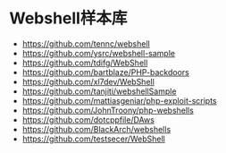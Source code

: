 Webshell样本库
=========
- https://github.com/tennc/webshell 
- https://github.com/ysrc/webshell-sample 
- https://github.com/tdifg/WebShell 
- https://github.com/bartblaze/PHP-backdoors 
- https://github.com/xl7dev/WebShell 
- https://github.com/tanjiti/webshellSample 
- https://github.com/mattiasgeniar/php-exploit-scripts 
- https://github.com/JohnTroony/php-webshells 
- https://github.com/dotcppfile/DAws
- https://github.com/BlackArch/webshells
- https://github.com/testsecer/WebShell
